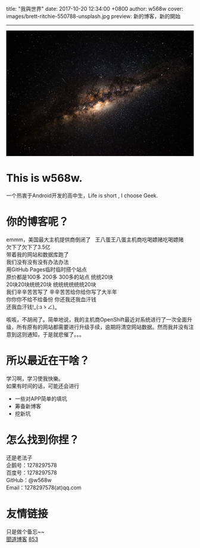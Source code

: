 title: "我與世界"
date: 2017-10-20 12:34:00 +0800
author: w568w
cover: images/brett-ritchie-550788-unsplash.jpg
preview: 新的博客，新的開始

---
![Photo by Brett Ritchie on Unsplash](images/brett-ritchie-550788-unsplash.jpg)
# This is w568w.
一个热衷于Android开发的高中生，Life is short , I choose Geek.
# 你的博客呢？  
emmm，美国最大主机提供商倒闭了  
王八蛋王八蛋主机商吃喝嫖赌吃喝嫖赌  
欠下了欠下了3.5亿  
带着我的网站和数据库跑了  
我们没有没有没有办法办法  
用GitHub Pages临时临时搭个站点   
原价都是100多 200多 300多的站点 统统20块  
20块20块统统20块 统统统统统统20块   
我们辛辛苦苦写了 辛辛苦苦给你给你写了大半年  
你你你不给不给备份 你还我还我血汗钱  
还我血汗钱!\_(:зゝ∠)\_  
 
  
咳咳，不胡闹了。简单地说，我的主机商OpenShift最近对系统进行了一次全面升级，所有原有的网站都需要进行升级手续，逾期将清空网站数据。然而我并没有注意到这则通知，于是就悲催了。。。
# 所以最近在干啥？
学习啊，学习使我快樂。  
如果有时间的话，可能还会进行  
* 一些对APP简单的填坑  
* 筹备新博客  
* 挖新坑  
# 怎么找到你捏？
还是老法子  
企鹅号：1278297578  
百度号：1278297578  
GitHub：@w568w   
Email：1278297578(at)qq.com   
# 友情链接
只是做个备忘~~  
[聞道博客](http://wendao123.cn/)
[853](http://blog.853lab.com/)
